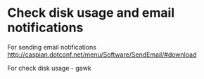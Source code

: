 # Check disk usage and email notifications

For sending email notifications
http://caspian.dotconf.net/menu/Software/SendEmail/#download

For check disk usage - gawk

